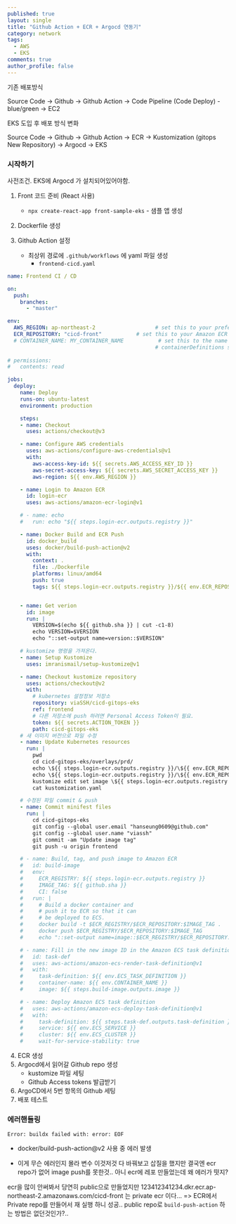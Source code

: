 ```yaml
---
published: true
layout: single
title: "Github Action + ECR + Argocd 연동기"
category: network
tags:
  - AWS
  - EKS
comments: true
author_profile: false
---
```




기존 배포방식

Source Code -> Github -> Github Action -> Code Pipeline (Code Deploy) - blue/green -> EC2

EKS 도입 후 배포 방식 변화

Source Code -> Github -> Github Action -> ECR -> Kustomization (gitops New Repository) -> Argocd -> EKS



### 시작하기

사전조건. EKS에 Argocd 가 설치되어있어야함.

1. Front 코드 준비 (React 사용)
   - `npx create-react-app front-sample-eks`  - 샘플 앱 생성
   
2. Dockerfile 생성
   
3. Github Action 설정
   - 최상위 경로에 `.github/workflows` 에 yaml 파일 생성
     - `frontend-cicd.yaml`
```yaml
name: Frontend CI / CD

on:
  push:
    branches:
      - "master"

env:
  AWS_REGION: ap-northeast-2                   # set this to your preferred AWS region, e.g. us-west-1
  ECR_REPOSITORY: "cicd-front"           # set this to your Amazon ECR repository name
  # CONTAINER_NAME: MY_CONTAINER_NAME           # set this to the name of the container in the
                                               # containerDefinitions section of your task definition
  
# permissions:
#   contents: read

jobs:
  deploy:
    name: Deploy
    runs-on: ubuntu-latest
    environment: production

    steps:
    - name: Checkout
      uses: actions/checkout@v3

    - name: Configure AWS credentials
      uses: aws-actions/configure-aws-credentials@v1
      with:
        aws-access-key-id: ${{ secrets.AWS_ACCESS_KEY_ID }}
        aws-secret-access-key: ${{ secrets.AWS_SECRET_ACCESS_KEY }}
        aws-region: ${{ env.AWS_REGION }}

    - name: Login to Amazon ECR
      id: login-ecr
      uses: aws-actions/amazon-ecr-login@v1

    # - name: echo
    #   run: echo "${{ steps.login-ecr.outputs.registry }}"

    - name: Docker Build and ECR Push
      id: docker_build
      uses: docker/build-push-action@v2
      with:
        context: .
        file: ./Dockerfile
        platforms: linux/amd64
        push: true
        tags: ${{ steps.login-ecr.outputs.registry }}/${{ env.ECR_REPOSITORY }}:${{ github.sha }}


    - name: Get verion
      id: image
      run: |
        VERSION=$(echo ${{ github.sha }} | cut -c1-8)
        echo VERSION=$VERSION
        echo "::set-output name=version::$VERSION"

    # kustomize 명령을 가져온다.
    - name: Setup Kustomize
      uses: imranismail/setup-kustomize@v1

    - name: Checkout kustomize repository
      uses: actions/checkout@v2
      with:
        # kubernetes 설정정보 저장소
        repository: viaSSH/cicd-gitops-eks
        ref: frontend
        # 다른 저장소에 push 하려면 Personal Access Token이 필요.
        token: ${{ secrets.ACTION_TOKEN }}
        path: cicd-gitops-eks
    # 새 이미지 버전으로 파일 수정
    - name: Update Kubernetes resources
      run: |
        pwd
        cd cicd-gitops-eks/overlays/prd/
        echo \${{ steps.login-ecr.outputs.registry }}/\${{ env.ECR_REPOSITORY }}
        echo \${{ steps.login-ecr.outputs.registry }}/\${{ env.ECR_REPOSITORY }}:\${{ github.sha }}
        kustomize edit set image \${{ steps.login-ecr.outputs.registry }}/\${{ env.ECR_REPOSITORY }}=\${{ steps.login-ecr.outputs.registry }}/\${{ env.ECR_REPOSITORY }}:\${{ github.sha }}
        cat kustomization.yaml

    # 수정된 파일 commit & push
    - name: Commit minifest files
      run: |
        cd cicd-gitops-eks
        git config --global user.email "hanseung0609@github.com"
        git config --global user.name "viassh"
        git commit -am "Update image tag"
        git push -u origin frontend

    # - name: Build, tag, and push image to Amazon ECR
    #   id: build-image
    #   env:
    #     ECR_REGISTRY: ${{ steps.login-ecr.outputs.registry }}
    #     IMAGE_TAG: ${{ github.sha }}
    #     CI: false
    #   run: |
    #     # Build a docker container and
    #     # push it to ECR so that it can
    #     # be deployed to ECS.
    #     docker build -t $ECR_REGISTRY/$ECR_REPOSITORY:$IMAGE_TAG .
    #     docker push $ECR_REGISTRY/$ECR_REPOSITORY:$IMAGE_TAG
    #     echo "::set-output name=image::$ECR_REGISTRY/$ECR_REPOSITORY:$IMAGE_TAG"

    # - name: Fill in the new image ID in the Amazon ECS task definition
    #   id: task-def
    #   uses: aws-actions/amazon-ecs-render-task-definition@v1
    #   with:
    #     task-definition: ${{ env.ECS_TASK_DEFINITION }}
    #     container-name: ${{ env.CONTAINER_NAME }}
    #     image: ${{ steps.build-image.outputs.image }}

    # - name: Deploy Amazon ECS task definition
    #   uses: aws-actions/amazon-ecs-deploy-task-definition@v1
    #   with:
    #     task-definition: ${{ steps.task-def.outputs.task-definition }}
    #     service: ${{ env.ECS_SERVICE }}
    #     cluster: ${{ env.ECS_CLUSTER }}
    #     wait-for-service-stability: true


```


4. ECR 생성
5. Argocd에서 읽어갈 Github repo 생성
   - kustomize 파일 세팅
   - Github Access tokens 발급받기
6. ArgoCD에서 5번 항목의 Github 세팅
7. 배포 테스트


### 에러핸들링

`Error: buildx failed with: error: EOF`

- docker/build-push-action@v2 사용 중 에러 발생

- 이게 무슨 에러인지 몰라 변수 이것저것 다 바꿔보고 삽질을 했지만 결국엔 ecr repo가 없어 image push를 못한것.. 아니 ecr에 레포 만들었는데 왜 에러가 떳지? 

ecr을 많이 안써봐서 당연히 public으로 만들었지만 
123412341234.dkr.ecr.ap-northeast-2.amazonaws.com/cicd-front
는 private ecr 이다...
=> ECR에서 Private repo를 만들어서 재 실행 하니 성공.. public repo로 `build-push-action` 하는 방법은 없던것인가?..